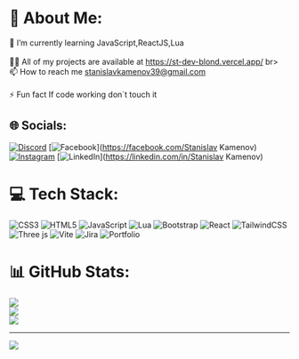 # 💫 About Me:
🌱 I’m currently learning JavaScript,ReactJS,Lua<br><br>👨‍💻 All of my projects are available at https://st-dev-blond.vercel.app/ br><br>📫 How to reach me stanislavkamenov39@gmail.com<br><br>⚡ Fun fact If code working don`t touch it


## 🌐 Socials:
[![Discord](https://img.shields.io/badge/Discord-%237289DA.svg?logo=discord&logoColor=white)](https://discord.gg/astronomichniq) [![Facebook](https://img.shields.io/badge/Facebook-%231877F2.svg?logo=Facebook&logoColor=white)](https://facebook.com/Stanislav Kamenov) [![Instagram](https://img.shields.io/badge/Instagram-%23E4405F.svg?logo=Instagram&logoColor=white)](https://instagram.com/stunka_izdunka) [![LinkedIn](https://img.shields.io/badge/LinkedIn-%230077B5.svg?logo=linkedin&logoColor=white)](https://linkedin.com/in/Stanislav Kamenov) 

# 💻 Tech Stack:
![CSS3](https://img.shields.io/badge/css3-%231572B6.svg?style=for-the-badge&logo=css3&logoColor=white) ![HTML5](https://img.shields.io/badge/html5-%23E34F26.svg?style=for-the-badge&logo=html5&logoColor=white) ![JavaScript](https://img.shields.io/badge/javascript-%23323330.svg?style=for-the-badge&logo=javascript&logoColor=%23F7DF1E) ![Lua](https://img.shields.io/badge/lua-%232C2D72.svg?style=for-the-badge&logo=lua&logoColor=white) ![Bootstrap](https://img.shields.io/badge/bootstrap-%238511FA.svg?style=for-the-badge&logo=bootstrap&logoColor=white) ![React](https://img.shields.io/badge/react-%2320232a.svg?style=for-the-badge&logo=react&logoColor=%2361DAFB) ![TailwindCSS](https://img.shields.io/badge/tailwindcss-%2338B2AC.svg?style=for-the-badge&logo=tailwind-css&logoColor=white) ![Three js](https://img.shields.io/badge/threejs-black?style=for-the-badge&logo=three.js&logoColor=white) ![Vite](https://img.shields.io/badge/vite-%23646CFF.svg?style=for-the-badge&logo=vite&logoColor=white) ![Jira](https://img.shields.io/badge/jira-%230A0FFF.svg?style=for-the-badge&logo=jira&logoColor=white) ![Portfolio](https://img.shields.io/badge/Portfolio-%23000000.svg?style=for-the-badge&logo=firefox&logoColor=#FF7139)
# 📊 GitHub Stats:
![](https://github-readme-stats.vercel.app/api?username=StanislavKamenov&theme=dracula&hide_border=false&include_all_commits=true&count_private=false)<br/>
![](https://github-readme-streak-stats.herokuapp.com/?user=StanislavKamenov&theme=dracula&hide_border=false)<br/>
![](https://github-readme-stats.vercel.app/api/top-langs/?username=StanislavKamenov&theme=dracula&hide_border=false&include_all_commits=true&count_private=false&layout=compact)

---
[![](https://visitcount.itsvg.in/api?id=StanislavKamenov&icon=0&color=0)](https://visitcount.itsvg.in)

<!-- Proudly created with GPRM ( https://gprm.itsvg.in ) -->
